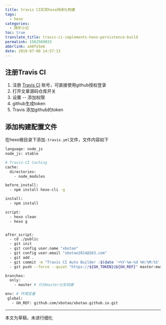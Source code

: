 ```yaml
---
title: travis CI实现hexo持续化构建
tags:
  - hexo
categories:
  - 随手小记
toc: true
translate_title: travis-ci-implements-hexo-persistence-build
permalink: 1562569033
abbrlink: a40fe5e6
date: 2019-07-08 14:57:13
---
```


## 注册Travis CI
1. 注册 [Travis CI](https://www.travis-ci.org/) 账号，可直接使用github授权登录
2. 打开文章源码仓库开关
3. 设置 -- 添加权限
4. github生成token
5. Travis 添加github的token

## 添加构建配置文件

在hexo根目录下添加`.travis.yml`文件，文件内容如下

```Bash
language: node_js
node_js: stable

# Travis-CI Caching
cache:
  directories:
    - node_modules

before_install:
  - npm install hexo-cli -g

install:
  - npm install

script:
  - hexo clean
  - hexo g


after_script:
  - cd ./public
  - git init
  - git config user.name "xbotao"
  - git config user.email "xbotao2014@163.com"
  - git add .
  - git commit -m "Travis CI Auto Builder :$(date '+%Y-%m-%d %H:%M:%S' -d '+8 hour')"
  - git push --force --quiet "https://${GH_TOKEN}@${GH_REF}" master:master

branches:
  only:
    - master # 只对master分支构建

env: # 环境变量
 global:
   - GH_REF: github.com/xbotao/xbotao.github.io.git
```

---
本文为草稿，未进行细化
